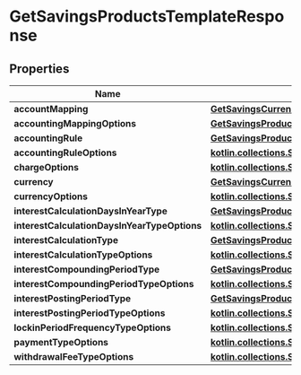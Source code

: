 
# GetSavingsProductsTemplateResponse

## Properties
| Name | Type | Description | Notes |
| ------------ | ------------- | ------------- | ------------- |
| **accountMapping** | [**GetSavingsCurrency**](GetSavingsCurrency.md) |  |  [optional] |
| **accountingMappingOptions** | [**GetSavingsProductsAccountingMappingOptions**](GetSavingsProductsAccountingMappingOptions.md) |  |  [optional] |
| **accountingRule** | [**GetSavingsProductsTemplateAccountingRule**](GetSavingsProductsTemplateAccountingRule.md) |  |  [optional] |
| **accountingRuleOptions** | [**kotlin.collections.Set&lt;GetSavingsProductsTemplateAccountingRule&gt;**](GetSavingsProductsTemplateAccountingRule.md) |  |  [optional] |
| **chargeOptions** | [**kotlin.collections.Set&lt;GetSavingsProductsChargeOptions&gt;**](GetSavingsProductsChargeOptions.md) |  |  [optional] |
| **currency** | [**GetSavingsCurrency**](GetSavingsCurrency.md) |  |  [optional] |
| **currencyOptions** | [**kotlin.collections.Set&lt;GetSavingsCurrency&gt;**](GetSavingsCurrency.md) |  |  [optional] |
| **interestCalculationDaysInYearType** | [**GetSavingsProductsInterestCalculationDaysInYearType**](GetSavingsProductsInterestCalculationDaysInYearType.md) |  |  [optional] |
| **interestCalculationDaysInYearTypeOptions** | [**kotlin.collections.Set&lt;GetSavingsProductsInterestCalculationDaysInYearType&gt;**](GetSavingsProductsInterestCalculationDaysInYearType.md) |  |  [optional] |
| **interestCalculationType** | [**GetSavingsProductsInterestCalculationType**](GetSavingsProductsInterestCalculationType.md) |  |  [optional] |
| **interestCalculationTypeOptions** | [**kotlin.collections.Set&lt;GetSavingsProductsInterestCalculationType&gt;**](GetSavingsProductsInterestCalculationType.md) |  |  [optional] |
| **interestCompoundingPeriodType** | [**GetSavingsProductsInterestCompoundingPeriodType**](GetSavingsProductsInterestCompoundingPeriodType.md) |  |  [optional] |
| **interestCompoundingPeriodTypeOptions** | [**kotlin.collections.Set&lt;GetSavingsProductsInterestCompoundingPeriodType&gt;**](GetSavingsProductsInterestCompoundingPeriodType.md) |  |  [optional] |
| **interestPostingPeriodType** | [**GetSavingsProductsInterestPostingPeriodType**](GetSavingsProductsInterestPostingPeriodType.md) |  |  [optional] |
| **interestPostingPeriodTypeOptions** | [**kotlin.collections.Set&lt;GetSavingsProductsInterestPostingPeriodType&gt;**](GetSavingsProductsInterestPostingPeriodType.md) |  |  [optional] |
| **lockinPeriodFrequencyTypeOptions** | [**kotlin.collections.Set&lt;GetSavingsProductsLockinPeriodFrequencyTypeOptions&gt;**](GetSavingsProductsLockinPeriodFrequencyTypeOptions.md) |  |  [optional] |
| **paymentTypeOptions** | [**kotlin.collections.Set&lt;GetSavingsProductsPaymentTypeOptions&gt;**](GetSavingsProductsPaymentTypeOptions.md) |  |  [optional] |
| **withdrawalFeeTypeOptions** | [**kotlin.collections.Set&lt;GetSavingsProductsWithdrawalFeeTypeOptions&gt;**](GetSavingsProductsWithdrawalFeeTypeOptions.md) |  |  [optional] |



